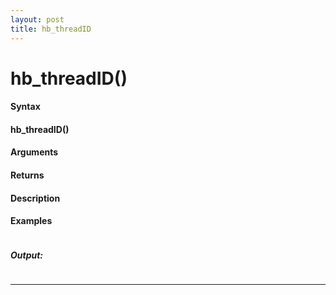 ```yaml
---
layout: post
title: hb_threadID
---
```


# hb_threadID()


#### Syntax

#### hb_threadID()

#### Arguments

#### Returns

#### Description

#### Examples

```

```

##### Output:

```

```

---